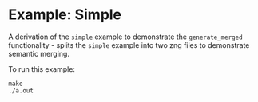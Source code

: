 # Example: Simple

A derivation of the `simple` example to demonstrate the `generate_merged` functionality - splits the `simple` example into two zng files to demonstrate semantic merging.

To run this example:

```
make
./a.out
```
